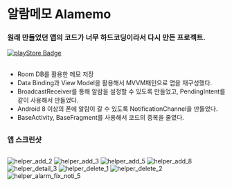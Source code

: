# 알람메모 Alamemo
### 원래 만들었던 앱의 코드가 너무 하드코딩이라서 다시 만든 프로젝트.
[![playStore Badge](https://img.shields.io/badge/Google%20PlayStore-0D96F6?style=for-the-badge&logo=AppStore&logoColor=white)](https://play.google.com/store/apps/details?id=com.landvibe.alamemo&hl=en_AU&gl=US)
##
- Room DB를 활용한 메모 저장
- Data Binding과 View Model을 활용해서 MVVM패턴으로 앱을 재구성했다.
- BroadcastReceiver를 통해 알람을 설정할 수 있도록 만들었고, PendingIntent를 같이 사용해서 만들었다.
- Android 8 이상의 폰에 알람이 갈 수 있도록 NotificationChannel을 만들었다.
- BaseActivity, BaseFragment를 사용해서 코드의 중복을 줄였다.
##
### 앱 스크린샷
##
![helper_add_2](https://user-images.githubusercontent.com/63734277/141643524-a21c09f9-bdd7-49e3-95e6-2cc96e77a779.png)
![helper_add_3](https://user-images.githubusercontent.com/63734277/141643538-44744c0a-9c5e-4738-bb91-8c50872fa095.png)
![helper_add_5](https://user-images.githubusercontent.com/63734277/141643541-81a5b4d2-e986-4e02-a6f1-83e9d77a9a9c.png)
![helper_add_8](https://user-images.githubusercontent.com/63734277/141643542-30d8632f-6882-433d-8b18-d2a37c39e4e4.png)
![helper_detail_3](https://user-images.githubusercontent.com/63734277/141643546-b04c748b-fcbf-434e-af14-9f9934acb089.png)
![helper_delete_1](https://user-images.githubusercontent.com/63734277/141643549-9e614b40-b846-496e-8132-c0dce32cedb2.png)
![helper_delete_2](https://user-images.githubusercontent.com/63734277/141643552-5fbdec00-7228-4b97-8947-4e1d70b53812.png)
![helper_alarm_fix_noti_5](https://user-images.githubusercontent.com/63734277/141643555-f90a2cbb-b467-4180-b88b-6e8e664e3167.png)
